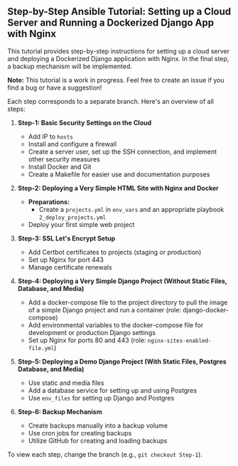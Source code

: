 ## Step-by-Step Ansible Tutorial: Setting up a Cloud Server and Running a Dockerized Django App with Nginx

This tutorial provides step-by-step instructions for setting up a cloud server and deploying a Dockerized Django application with Nginx. In the final step, a backup mechanism will be implemented.

**Note:** This tutorial is a work in progress. Feel free to create an issue if you find a bug or have a suggestion!

Each step corresponds to a separate branch. Here's an overview of all steps:

1. **Step-1: Basic Security Settings on the Cloud**
   - Add IP to `hosts`
   - Install and configure a firewall
   - Create a server user, set up the SSH connection, and implement other security measures
   - Install Docker and Git
   - Create a Makefile for easier use and documentation purposes

2. **Step-2: Deploying a Very Simple HTML Site with Nginx and Docker**
   - **Preparations:**
     - Create a `projects.yml` in `env_vars` and an appropriate playbook `2_deploy_projects.yml`
   - Deploy your first simple web project

3. **Step-3: SSL Let's Encrypt Setup**
   - Add Certbot certificates to projects (staging or production)
   - Set up Nginx for port 443
   - Manage certificate renewals

4. **Step-4: Deploying a Very Simple Django Project (Without Static Files, Database, and Media)**
   - Add a docker-compose file to the project directory to pull the image of a simple Django project and run a container (role: django-docker-compose)
   - Add environmental variables to the docker-compose file for development or production Django settings
   - Set up Nginx for ports 80 and 443 (role: `nginx-sites-enabled-file.yml`)

5. **Step-5: Deploying a Demo Django Project (With Static Files, Postgres Database, and Media)**
   - Use static and media files
   - Add a database service for setting up and using Postgres
   - Use `env_files` for setting up Django and Postgres

6. **Step-6: Backup Mechanism**
   - Create backups manually into a backup volume
   - Use cron jobs for creating backups
   - Utilize GitHub for creating and loading backups

To view each step, change the branch (e.g., `git checkout Step-1`).
